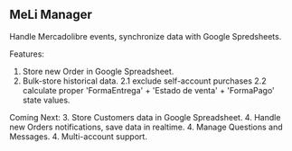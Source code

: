 MeLi Manager
---

Handle Mercadolibre events, synchronize data with Google Spredsheets.


Features:
1. Store new Order in Google Spreadsheet.
2. Bulk-store historical data.
2.1 exclude self-account purchases
2.2 calculate  proper 'FormaEntrega' + 'Estado de venta' + 'FormaPago' state values.

Coming Next:
3. Store Customers data in Google Spreadsheet.
4. Handle new Orders notifications, save data in realtime.
4. Manage Questions and Messages.
4. Multi-account support.
